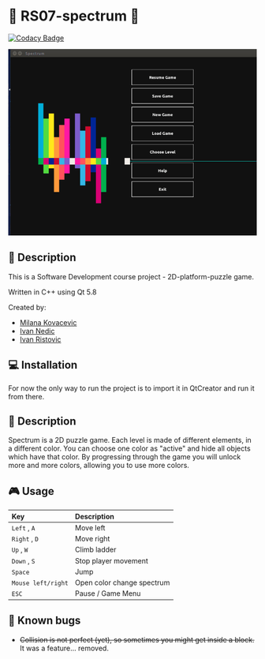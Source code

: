 # :rainbow: RS07-spectrum :rainbow:

[![Codacy Badge](https://api.codacy.com/project/badge/Grade/1ae23ccb524d438996b957481d59401f)](https://app.codacy.com/manual/ivan-ristovic/Spectrum?utm_source=github.com&utm_medium=referral&utm_content=ivan-ristovic/Spectrum&utm_campaign=Badge_Grade_Dashboard)

![green_screenshot](screenshots/06_2017-06-05.gif)

## :page_facing_up: Description
This is a Software Development course project - 2D-platform-puzzle game.

Written in C++ using Qt 5.8

Created by:
- [Milana Kovacevic](https://github.com/milana-kovacevic)
- [Ivan Nedic](https://github.com/asdf12346)
- [Ivan Ristovic](https://github.com/ivan-ristovic)

## :computer: Installation
For now the only way to run the project is to import it in QtCreator and run it from there.

## :page_facing_up: Description
Spectrum is a 2D puzzle game.
Each level is made of different elements, in a different color. You can choose one color as "active" and hide all objects which have that color.
By progressing through the game you will unlock more and more colors, allowing you to use more colors.

## :video_game: Usage
| **Key** | **Description** |
| :---  | :--- |
| ```Left``` , ```A``` | Move left |
| ```Right``` , ```D``` | Move right |
| ```Up``` , ```W``` | Climb ladder |
| ```Down``` , ```S``` | Stop player movement |
| ```Space``` | Jump |
| ```Mouse left/right``` | Open color change spectrum |
| ```ESC``` | Pause / Game Menu |

## :bug: Known bugs
* ~~Collision is not perfect (yet), so sometimes you might get inside a block.~~ It was a feature... removed.
